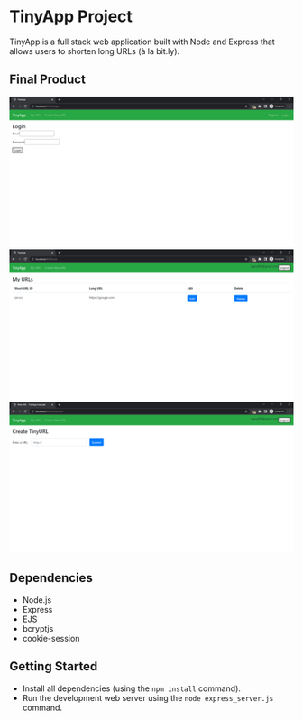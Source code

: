 # TinyApp Project

TinyApp is a full stack web application built with Node and Express that allows users to shorten long URLs (à la bit.ly).

## Final Product

!["Login page"](https://github.com/john-ngo/tinyapp/blob/master/docs/login-page.png)
!["URLs page"](https://github.com/john-ngo/tinyapp/blob/master/docs/urls-page.png)
!["Add new URL"](https://github.com/john-ngo/tinyapp/blob/master/docs/new-url-page.png)

## Dependencies

- Node.js
- Express
- EJS
- bcryptjs
- cookie-session

## Getting Started

- Install all dependencies (using the `npm install` command).
- Run the development web server using the `node express_server.js` command.